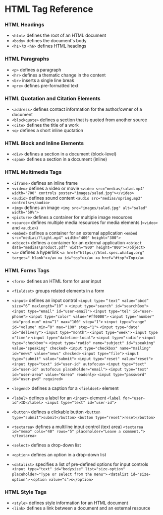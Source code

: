 # HTML Tag Reference

 ### HTML Headings
 - `<html>`	defines the root of an HTML document
 - `<body>`	defines the document's body
 - `<h1>` to `<h6>`	defines HTML headings

### HTML Paragraphs
 - `<p>`	defines a paragraph
 - `<hr>`	defines a thematic change in the content
 - `<br>`	inserts a single line break
 - `<pre>`	defines pre-formatted text

### HTML Quotation and Citation Elements
 - `<address>`	defines contact information for the author/owner of a document
 - `<blockquote>`	defines a section that is quoted from another source
 - `<cite>`	defines the title of a work
 - `<q>`	defines a short inline quotation

### HTML Block and Inline Elements
- `<div>`	defines a section in a document (block-level)
- `<span>` defines a section in a document (inline)

### HTML Multimedia Tags
- `<iframe>`	defines an inline frame
- `<video>`	defines a video or movie
`<video src="medias/salad.mp4" width="700" controls poster="images/salad.jpg"></video>`
- `<audio>`	defines sound content
`<audio src="medias/spring.mp3" controls></audio>`
- `<img>`	defines an image
`<img src="images/salad.jpg" alt="salad" width="50%">`
- `<picture>`	defines a container for multiple image resources
- `<source>`	defines multiple media resources for media elements (`<video>` and `<audio>`)
- `<embed>`	defines a container for an external application
`<embed src="medias/flight.mp4" width="400" height="300">`
- `<object>`	defines a container for an external application
`<object data="medias\product.pdf" width="900" height="800"></object>`
- `<a>`	defines a hyperlink
`<a href="https://html.spec.whatwg.org" target="_blank"></a>`
`<a id="top"></a>
<a href="#top">Top</a>`


### HTML Forms Tags
- `<form>`	defines an HTML form for user input
- `<fieldset>`	groups related elements in a form
- `<input>`	defines an input control
`<input type=＂text“ value=“abcd” size=“6” maxlength=“10” >`
`<input type="search" id="searchBox">`
`<input type="email" id="user-email">`
`<input type="tel" id="user-phone">`
`<input type="color" value="#ff0000">`
`<input type="number" id="prod-num" min=“1" max="100" step="1">`
`<input type="range" id="volume" min=“0" max="100" step="1">`
`<input type="date" id="delivery">`
`<input type="month">`
`<input type="week">`
`<input type ="time">`
`<input type="datetime-local">`
`<input type="radio">`
`<input type="checkbox">`
`<input type="radio" name="subject" id="speaking" value="speaking" checked>`
`<input type="checkbox" name="mailing" id="news" value="news" checked>`
`<input type="file">`
`<input type="submit" value="submit">`
`<input type="reset" value="reset">`
`<input type="text" id="user-id" autofocus>`
`<input type="text" id="user-id" autofocus placeholder="email">`
`<input type="text" id="user-area" value="Korea" readonly>`
`<input type="password" id="user-pwd" required>`

- `<legend`>	defines a caption for a `<fieldset>` element
- `<label>`	defines a label for an `<input>` element
`<label for="user-id">ID</label>
<input type="text" id="user-id">`
- `<button>`	defines a clickable button
`<button type="submit">submit</button>`
`<button type="reset">reset</button>`
- `<textarea>`	defines a multiline input control (text area)
`<textarea id="memo" cols="40" rows="5" placeholder="Leave a comment."></textarea>`
- `<select>`	defines a drop-down list
- `<option>`	defines an option in a drop-down list
- `<datalist>`	specifies a list of pre-defined options for input controls
`<input type="text" id="bodysize" list="size-option" placeholder="Type or select from the menu">`
`<datalist id="size-option">`
`<option value="s">s</option>`


### HTML Style Tags
- `<style>`	defines style information for an HTML document
- `<link>`	defines a link between a document and an external resource 
